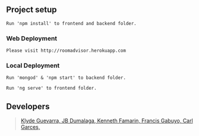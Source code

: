 ## Project setup
```
Run 'npm install' to frontend and backend folder.
```
### Web Deployment
```
Please visit http://roomadvisor.herokuapp.com
```
### Local Deployment
```
Run 'mongod' & 'npm start' to backend folder.
```
```
Run 'ng serve' to frontend folder.
```
## Developers

>[Klyde Guevarra, ](https://www.messenger.com/t/Klylylydeee)
>[JB Dumalaga, ](https://www.messenger.com/t/JIBIDEEE)
>[Kenneth Famarin, ](https://www.messenger.com/t/kent.famarin)
>[Francis Gabuyo, ](https://www.messenger.com/t/redlux002)
>[Carl Garces, ](https://www.messenger.com/t/carl.l.garces)

